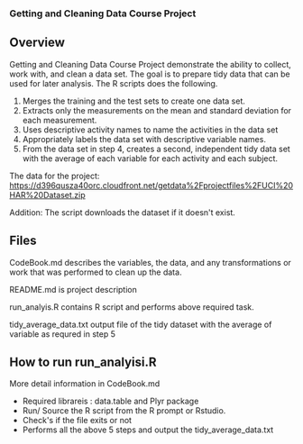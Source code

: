 ### Getting and Cleaning Data Course Project

## Overview
Getting and Cleaning Data Course Project demonstrate the ability to collect, work with, and clean a data set. The goal is to prepare tidy data that can be used for later analysis. The R scripts does the following. 
1. Merges the training and the test sets to create one data set.
2. Extracts only the measurements on the mean and standard deviation for each measurement. 
3. Uses descriptive activity names to name the activities in the data set
4. Appropriately labels the data set with descriptive variable names. 
5. From the data set in step 4, creates a second, independent tidy data set with the average of each variable for each activity and each subject.

The data for the project: https://d396qusza40orc.cloudfront.net/getdata%2Fprojectfiles%2FUCI%20HAR%20Dataset.zip 

Addition: 
The script downloads the dataset if it doesn't exist.

## Files

CodeBook.md describes the variables, the data, and any transformations or work that was performed to clean up the data.

README.md is project description

run_analyis.R contains R script and performs above required task. 

tidy_average_data.txt output file of  the tidy dataset with the average of variable as requred in step 5


## How to run run_analyisi.R
More detail information in CodeBook.md
* Required librareis : data.table and Plyr package
* Run/ Source the R script from the R prompt or Rstudio.
* Check's if the file exits or not
* Performs all the above 5 steps and output the tidy_average_data.txt
